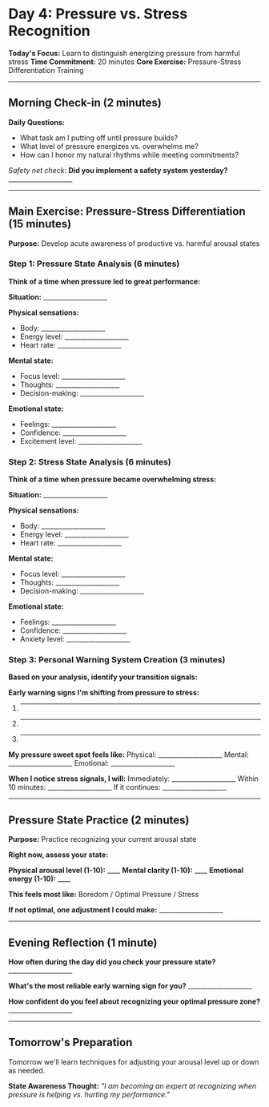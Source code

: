 # Day 4: Pressure vs. Stress Recognition

**Today's Focus:** Learn to distinguish energizing pressure from harmful stress
**Time Commitment:** 20 minutes
**Core Exercise:** Pressure-Stress Differentiation Training

---

## Morning Check-in (2 minutes)

**Daily Questions:**
- What task am I putting off until pressure builds?
- What level of pressure energizes vs. overwhelms me?
- How can I honor my natural rhythms while meeting commitments?

*Safety net check:*
**Did you implement a safety system yesterday?** ____________________

---

## Main Exercise: Pressure-Stress Differentiation (15 minutes)

**Purpose:** Develop acute awareness of productive vs. harmful arousal states

### Step 1: Pressure State Analysis (6 minutes)

**Think of a time when pressure led to great performance:**

**Situation:** ____________________

**Physical sensations:**
- Body: ____________________
- Energy level: ____________________
- Heart rate: ____________________

**Mental state:**
- Focus level: ____________________
- Thoughts: ____________________
- Decision-making: ____________________

**Emotional state:**
- Feelings: ____________________
- Confidence: ____________________
- Excitement level: ____________________

### Step 2: Stress State Analysis (6 minutes)

**Think of a time when pressure became overwhelming stress:**

**Situation:** ____________________

**Physical sensations:**
- Body: ____________________
- Energy level: ____________________
- Heart rate: ____________________

**Mental state:**
- Focus level: ____________________
- Thoughts: ____________________
- Decision-making: ____________________

**Emotional state:**
- Feelings: ____________________
- Confidence: ____________________
- Anxiety level: ____________________

### Step 3: Personal Warning System Creation (3 minutes)

**Based on your analysis, identify your transition signals:**

**Early warning signs I'm shifting from pressure to stress:**
1. ____________________
2. ____________________
3. ____________________

**My pressure sweet spot feels like:**
Physical: ____________________
Mental: ____________________
Emotional: ____________________

**When I notice stress signals, I will:**
Immediately: ____________________
Within 10 minutes: ____________________
If it continues: ____________________

---

## Pressure State Practice (2 minutes)

**Purpose:** Practice recognizing your current arousal state

**Right now, assess your state:**

**Physical arousal level (1-10):** ____
**Mental clarity (1-10):** ____
**Emotional energy (1-10):** ____

**This feels most like:** Boredom / Optimal Pressure / Stress

**If not optimal, one adjustment I could make:** ____________________

---

## Evening Reflection (1 minute)

**How often during the day did you check your pressure state?** ____________________

**What's the most reliable early warning sign for you?** ____________________

**How confident do you feel about recognizing your optimal pressure zone?** ____________________

---

## Tomorrow's Preparation
Tomorrow we'll learn techniques for adjusting your arousal level up or down as needed.

**State Awareness Thought:**
*"I am becoming an expert at recognizing when pressure is helping vs. hurting my performance."*